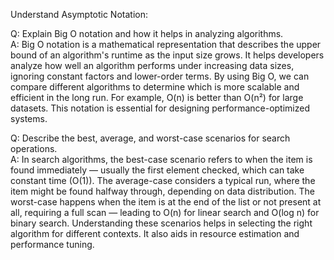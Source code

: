 Understand Asymptotic Notation:

Q: Explain Big O notation and how it helps in analyzing algorithms.  
A: Big O notation is a mathematical representation that describes the upper bound of an algorithm's runtime as the input size grows. It helps developers analyze how well an algorithm performs under increasing data sizes, ignoring constant factors and lower-order terms. By using Big O, we can compare different algorithms to determine which is more scalable and efficient in the long run. For example, O(n) is better than O(n²) for large datasets. This notation is essential for designing performance-optimized systems.

Q: Describe the best, average, and worst-case scenarios for search operations.  
A: In search algorithms, the best-case scenario refers to when the item is found immediately — usually the first element checked, which can take constant time (O(1)). The average-case considers a typical run, where the item might be found halfway through, depending on data distribution. The worst-case happens when the item is at the end of the list or not present at all, requiring a full scan — leading to O(n) for linear search and O(log n) for binary search. Understanding these scenarios helps in selecting the right algorithm for different contexts. It also aids in resource estimation and performance tuning.